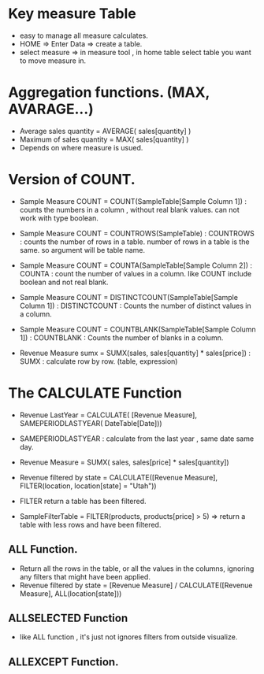 # Key measure Table
- easy to manage all measure calculates.
- HOME => Enter Data => create a table.
- select measure => in measure tool , in home table select table you want to move measure in.

# Aggregation functions. (MAX, AVARAGE...)
- Average sales quantity = AVERAGE( sales[quantity] )
- Maximum of sales quantity = MAX( sales[quantity] )
- Depends on where measure is usued.

# Version of COUNT.
- Sample Measure COUNT = COUNT(SampleTable[Sample Column 1]) : counts the numbers in a column , without real blank values. can not work with type boolean.
- Sample Measure COUNT = COUNTROWS(SampleTable) : COUNTROWS : counts the number of rows in a table. number of rows in a table is the same. so argument will be table name.
- Sample Measure COUNT = COUNTA(SampleTable[Sample Column 2]) : COUNTA : count the number of values in a column. like COUNT include boolean and not real blank.
- Sample Measure COUNT = DISTINCTCOUNT(SampleTable[Sample Column 1]) : DISTINCTCOUNT : Counts the number of distinct values in a column.
- Sample Measure COUNT = COUNTBLANK(SampleTable[Sample Column 1]) : COUNTBLANK : Counts the number of blanks in a column.


- Revenue Measure sumx = SUMX(sales, sales[quantity] * sales[price]) : SUMX :  calculate row by row. (table, expression)


# The CALCULATE Function
- Revenue LastYear = CALCULATE( [Revenue Measure], SAMEPERIODLASTYEAR( DateTable[Date]))
- SAMEPERIODLASTYEAR : calculate from the last year , same date same day.

- Revenue Measure = SUMX( sales, sales[price] * sales[quantity])
- Revenue filtered by state = CALCULATE([Revenue Measure], FILTER(location, location[state] = "Utah"))
- FILTER return a table has been filtered.
- SampleFilterTable = FILTER(products, products[price] > 5) => return a table with less rows and have been filtered.

## ALL Function.
- Return all the rows in the table, or all the values in the columns, ignoring any filters that might have been applied.
- Revenue filtered by state = [Revenue Measure] / CALCULATE([Revenue Measure], ALL(location[state]))

## ALLSELECTED Function
- like ALL function , it's just not ignores filters from outside visualize.


## ALLEXCEPT Function.
